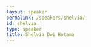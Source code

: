 ```yaml
---
layout: speaker
permalink: /speakers/shelvia/
id: shelvia
type: speaker
title: Shelvia Dwi Hotama
---
```

